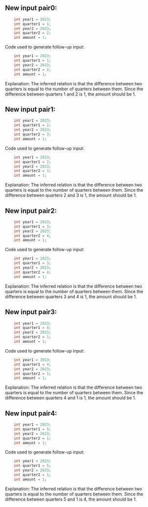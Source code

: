 ## New input pair0:
```java
    int year1 = 2023;
    int quarter1 = 1;
    int year2 = 2023;
    int quarter2 = 2;
    int amount = 1;
```
Code used to generate follow-up input:
```java
    int year1 = 2023;
    int quarter1 = 1;
    int year2 = 2023;
    int quarter2 = 2;
    int amount = 1;
```
Explanation: The inferred relation is that the difference between two quarters is equal to the number of quarters between them. Since the difference between quarters 1 and 2 is 1, the amount should be 1.

## New input pair1:
```java
    int year1 = 2023;
    int quarter1 = 2;
    int year2 = 2023;
    int quarter2 = 3;
    int amount = 1;
```
Code used to generate follow-up input:
```java
    int year1 = 2023;
    int quarter1 = 2;
    int year2 = 2023;
    int quarter2 = 3;
    int amount = 1;
```
Explanation: The inferred relation is that the difference between two quarters is equal to the number of quarters between them. Since the difference between quarters 2 and 3 is 1, the amount should be 1.

## New input pair2:
```java
    int year1 = 2023;
    int quarter1 = 3;
    int year2 = 2023;
    int quarter2 = 4;
    int amount = 1;
```
Code used to generate follow-up input:
```java
    int year1 = 2023;
    int quarter1 = 3;
    int year2 = 2023;
    int quarter2 = 4;
    int amount = 1;
```
Explanation: The inferred relation is that the difference between two quarters is equal to the number of quarters between them. Since the difference between quarters 3 and 4 is 1, the amount should be 1.

## New input pair3:
```java
    int year1 = 2023;
    int quarter1 = 4;
    int year2 = 2023;
    int quarter2 = 1;
    int amount = 1;
```
Code used to generate follow-up input:
```java
    int year1 = 2023;
    int quarter1 = 4;
    int year2 = 2023;
    int quarter2 = 1;
    int amount = 1;
```
Explanation: The inferred relation is that the difference between two quarters is equal to the number of quarters between them. Since the difference between quarters 4 and 1 is 1, the amount should be 1.

## New input pair4:
```java
    int year1 = 2023;
    int quarter1 = 5;
    int year2 = 2023;
    int quarter2 = 1;
    int amount = 1;
```
Code used to generate follow-up input:
```java
    int year1 = 2023;
    int quarter1 = 5;
    int year2 = 2023;
    int quarter2 = 1;
    int amount = 1;
```
Explanation: The inferred relation is that the difference between two quarters is equal to the number of quarters between them. Since the difference between quarters 5 and 1 is 4, the amount should be 1.
